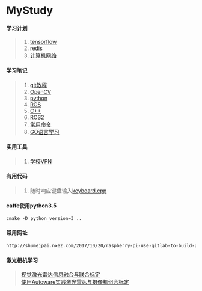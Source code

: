 # MyStudy

#### 学习计划
> 1. [tensorflow](tensorflow/README.md)  
> 2. [redis](Redis/README.md)  
> 3. [计算机网络](Net/README.md)  

#### 学习笔记
> 1. [git教程](git.md)  
> 2. [OpenCV](Opencv/opencv.md)  
> 3. [python](python.md)  
> 4. [ROS](ros/ros.md)  
> 5. [C++](c++.md)  
> 6. [ROS2](ros2/ros2_study.md)  
> 7. [常用命令](useful_command.py)  
> 8. [GO语言学习](go/go.md)  

#### 实用工具
> 1. [学校VPN](School/vpn.md)  

#### 有用代码
> 1. 随时响应键盘输入[keyboard.cpp](cpp/keyboard.cpp)  


#### caffe使用python3.5
```shell
cmake -D python_version=3 ..
```

#### 常用网址
```html
http://shumeipai.nxez.com/2017/10/20/raspberry-pi-use-gitlab-to-build-professional-git-services.html
```

#### 激光相机学习
> [视觉激光雷达信息融合与联合标定](https://blog.csdn.net/weixin_35695879/article/details/86666784)  
> [使用Autoware实践激光雷达与摄像机组合标定](https://blog.csdn.net/AdamShan/article/details/81670732)  
